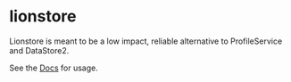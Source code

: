 # lionstore
Lionstore is meant to be a low impact, reliable alternative to ProfileService and DataStore2.

See the [Docs](https://www.google.com) for usage.
